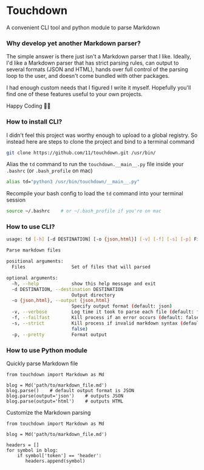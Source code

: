 # Touchdown

A convenient CLI tool and python module to parse Markdown


### Why develop yet another Markdown parser?

The simple answer is there just isn't a Markdown parser that I like. Ideally, I'd like a Markdown parser that has strict parsing rules, can output to several formats (JSON and HTML), hands over full control of the parsing loop to the user, and doesn't come bundled with other packages.

I had enough custom needs that I figured I write it myself. Hopefully you'll find one of these features useful to your own projects.

Happy Coding 👩‍💻

### How to install CLI?

I didn't feel this project was worthy enough to upload to a global registry. So instead here are steps to clone the project and bind to a terminal command
```bash
git clone https://github.com/11/touchdown.git /usr/bin/
```

Alias the `td` command to run the `touchdown.__main__.py` file inside your `.bashrc` (or `.bash_profile` on mac)
```bash
alias td="python3 /usr/bin/touchdown/__main__.py"
```

Recompile your bash config to load the `td` command into your terminal session
```bash
source ~/.bashrc    # or ~/.bash_profile if you're on mac
```

### How to use CLI?
```bash
usage: td [-h] [-d DESTINATION] [-o {json,html}] [-v] [-f] [-s] [-p] Files [Files ...]

Parse markdown files

positional arguments:
  Files                 Set of files that will parsed

optional arguments:
  -h, --help            show this help message and exit
  -d DESTINATION, --destination DESTINATION
                        Output directory
  -o {json,html}, --output {json,html}
                        Specify output format (default: json)
  -v, --verbose         Log time it took to parse each file (default: false)
  -f, --failfast        Kill process if an error occurs (default: false)
  -s, --strict          Kill process if invalid markdown syntax (default:
                        false)
  -p, --pretty          Format output
```

### How to use Python module

Quickly parse Markdown file

```python3
from touchdown import Markdown as Md

blog = Md('path/to/markdown_file.md')
blog.parse()    # default output format is JSON
blog.parse(output='json')    # outputs JSON
blog.parse(output='html')    # outputs HTML
```

Customize the Markdown parsing
```python3
from touchdown import Markdown as Md

blog = Md('path/to/markdown_file.md')

headers = []
for symbol in blog:
    if symbol['token'] == 'header':
       headers.append(symbol)
```

